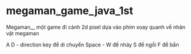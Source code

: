 # megaman_game_java_1st
Megaman__ một game đi cảnh 2d pixel dựa vào phim xoay quanh về nhân vật megaman

A D  - direction key để di chuyển
Space - W để nhảy 
S để ngồi
F để bắn

